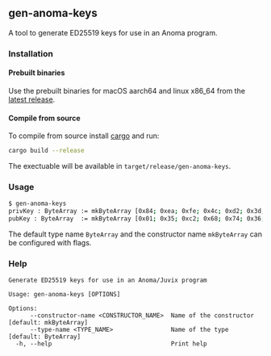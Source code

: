 ## gen-anoma-keys

A tool to generate ED25519 keys for use in an Anoma program.

### Installation

#### Prebuilt binaries

Use the prebuilt binaries for macOS aarch64 and linux x86_64 from the [latest release](https://github.com/paulcadman/gen-anoma-keys/releases/latest).

#### Compile from source

To compile from source install [cargo](https://rustup.rs) and run:

``` sh
cargo build --release
```

The exectuable will be available in `target/release/gen-anoma-keys`.

### Usage

``` sh
$ gen-anoma-keys
privKey : ByteArray := mkByteArray [0x84; 0xea; 0xfe; 0x4c; 0xd2; 0x3d; 0xa3; 0x02; 0x40; 0x63; 0xa7; 0x83; 0x6e; 0xac; 0x40; 0x22; 0xbe; 0xc2; 0xaa; 0x41; 0x63; 0x68; 0x0a; 0x55; 0x9c; 0xae; 0xc0; 0x6f; 0x99; 0xd8; 0x6c; 0xcc; 0x01; 0x35; 0xc2; 0x68; 0x74; 0x36; 0x7d; 0x37; 0x87; 0xd4; 0x0a; 0xe9; 0xef; 0x86; 0xf9; 0x5d; 0x5a; 0xdb; 0x5a; 0x5d; 0xeb; 0x50; 0x8e; 0x9a; 0xb4; 0xb3; 0x17; 0x57; 0x4b; 0x89; 0x9b; 0x5a];
pubKey : ByteArray  := mkByteArray [0x01; 0x35; 0xc2; 0x68; 0x74; 0x36; 0x7d; 0x37; 0x87; 0xd4; 0x0a; 0xe9; 0xef; 0x86; 0xf9; 0x5d; 0x5a; 0xdb; 0x5a; 0x5d; 0xeb; 0x50; 0x8e; 0x9a; 0xb4; 0xb3; 0x17; 0x57; 0x4b; 0x89; 0x9b; 0x5a];
```

The default type name `ByteArray` and the constructor name `mkByteArray` can be configured with flags.

### Help

```
Generate ED25519 keys for use in an Anoma/Juvix program

Usage: gen-anoma-keys [OPTIONS]

Options:
      --constructor-name <CONSTRUCTOR_NAME>  Name of the constructor [default: mkByteArray]
      --type-name <TYPE_NAME>                Name of the type [default: ByteArray]
  -h, --help                                 Print help
```

